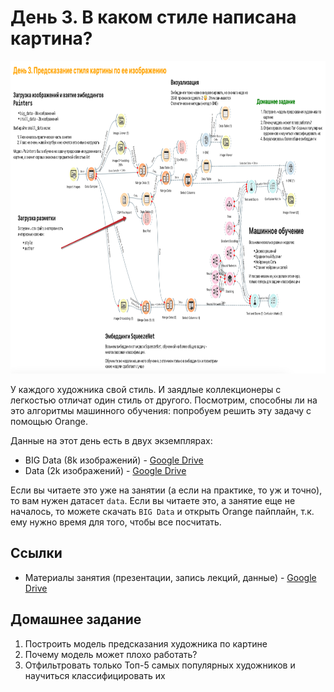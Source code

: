 # День 3. В каком стиле написана картина?
<p align="center">
    <img height="500px" alt="Результат Дня №3" src="./../pics/day3_orange_pipeline.png">
</p>

У каждого художника свой стиль. И заядлые коллекционеры с легкостью отличат один стиль от другого. Посмотрим, способны ли на это алгоритмы машинного обучения: попробуем решить эту задачу с помощью Orange.

Данные на этот день есть в двух экземплярах:
* BIG Data (8k изображений) - [Google Drive]()
* Data (2k изображений) - [Google Drive]()

Если вы читаете это уже на занятии (а если на практике, то уж и точно), то вам нужен датасет `data`. Если вы читаете это, а занятие еще не началось, то можете скачать `BIG Data` и открыть Orange пайплайн, т.к. ему нужно время для того, чтобы все посчитать.

## Ссылки
* Материалы занятия (презентации, запись лекций, данные) - [Google Drive]()

## Домашнее задание
1. Построить модель предсказания художника по картине
2. Почему модель может плохо работать?
3. Отфильтровать только Топ-5 самых популярных художников и научиться классифицировать их